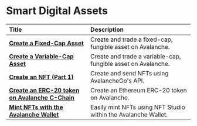 # Smart Digital Assets

| Title | Description |
| :--- | :--- |
| [**Create a Fixed-Cap Asset**](create-a-fix-cap-asset.md) | Create and trade a fixed-cap, fungible asset on Avalanche. |
| [**Create a Variable-Cap Asset**](creating-a-variable-cap-asset.md) | Create and trade a variable-cap, fungible asset on Avalanche. |
| [**Create an NFT \(Part 1\)**](creating-a-nft-part-1.md) | Create and send NFTs using AvalancheGo's API. |
| [**Create an ERC-20 token on Avalanche C-Chain**](create-erc-20-token-on-avalanche-c-chain.md) | Create an Ethereum ERC-20 token on Avalanche. |
| [**Mint NFTs with the Avalanche Wallet**](wallet-nft-studio.md) | Easily mint NFTs using NFT Studio within the Avalanche Wallet. |

